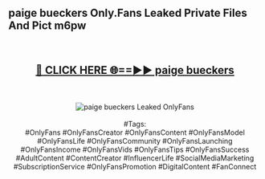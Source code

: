 <h2>paige bueckers Only.Fans Leaked Private Files And Pict m6pw</h2>
<br>
<div align="center">
<h2><a href="https://mediafiles.top/paige_bueckers" rel="nofollow">🔴 CLICK HERE 🌐==►► paige bueckers</a></h2>
<br>
<br>
<a href="https://mediafiles.top/paige_bueckers" rel="nofollow" data-target="animated-image.originalLink"><img src="https://i.ibb.co.com/WyWwxjT/player-gif2.gif" alt="paige bueckers Leaked OnlyFans" style="max-width: 100%; display: inline-block;" data-target="animated-image.originalImage"></a>
<br><br>
#Tags:
<br>
#OnlyFans #OnlyFansCreator #OnlyFansContent #OnlyFansModel #OnlyFansLife #OnlyFansCommunity #OnlyFansLaunching #OnlyFansIncome #OnlyFansVids #OnlyFansTips #OnlyFansSuccess #AdultContent #ContentCreator #InfluencerLife #SocialMediaMarketing #SubscriptionService #OnlyFansPromotion #DigitalContent #FanConnect
</div>
<br>